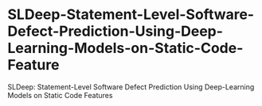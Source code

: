 # SLDeep-Statement-Level-Software-Defect-Prediction-Using-Deep-Learning-Models-on-Static-Code-Feature
SLDeep: Statement-Level Software Defect Prediction Using Deep-Learning Models on Static Code Features
